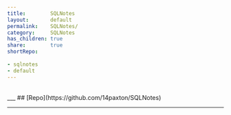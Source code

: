 ```yaml
---  
title:        SQLNotes              
layout:       default              
permalink:    SQLNotes/              
category:     SQLNotes              
has_children: true              
share:        true              
shortRepo:            
            
- sqlnotes      
- default             
---  
```

    
<br/>              
___              
## [Repo](https://github.com/14paxton/SQLNotes)              
    
***
